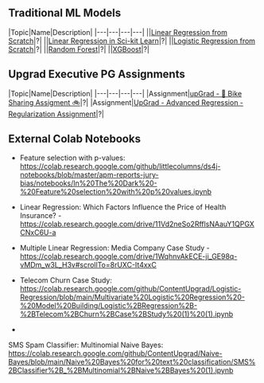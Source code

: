 ## Traditional ML Models

|Topic|Name|Description|
|---|---|---|---|
||[Linear Regression from Scratch](LinearRegressionFromScratch.ipynb)|?|
||[Linear Regression in Sci-kit Learn](Logistic%20Regression%20in%20Sci-kit%20Learn%20and%20Python.ipynb)|?|
||[Logistic Regression from Scratch](LogisticRegressionFromScratch.ipynb)|?|
||[Random Forest](Random%20Forest.ipynb)|?|
||[XGBoost](XGBoost.ipynb)|?|


## Upgrad Executive PG Assignments

|Topic|Name|Description|
|---|---|---|---|
|Assignment|[upGrad - 🚀 Bike Sharing Assigment 🚲](https://github.com/venkataravuri/upgrad-bike-sharing-assignment)|?|
|Assignment|[UpGrad - Advanced Regression - Regularization Assignment](https://github.com/venkataravuri/upgrad-surprise-housing-mlr-ridge-lasso)|?|


## External Colab Notebooks

- Feature selection with p-values: https://colab.research.google.com/github/littlecolumns/ds4j-notebooks/blob/master/apm-reports-jury-bias/notebooks/In%20The%20Dark%20-%20Feature%20selection%20with%20p%20values.ipynb

- Linear Regression: Which Factors Influence the Price of Health Insurance? - https://colab.research.google.com/drive/11Vd2neSo2RfflsNAauY1QPGXCNxC6U-a

- Multiple Linear Regression: Media Company Case Study - https://colab.research.google.com/drive/1WqhnvAkECE-ji_GE98q-vMDm_w3L_H3v#scrollTo=8rUXC-It4xxC

- Telecom Churn Case Study: https://colab.research.google.com/github/ContentUpgrad/Logistic-Regression/blob/main/Multivariate%20Logistic%20Regression%20-%20Model%20Building/Logistic%2BRegression%2B-%2BTelecom%2BChurn%2BCase%2BStudy%20(1)%20(1).ipynb

- 
SMS Spam Classifier: Multinomial Naive Bayes: https://colab.research.google.com/github/ContentUpgrad/Naive-Bayes/blob/main/Naive%20Bayes%20for%20text%20classification/SMS%2BClassifier%2B_%2BMultinomial%2BNaive%2BBayes%20(1).ipynb